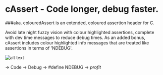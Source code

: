 # cAssert - Code longer, debug faster.
###aka. colouredAssert is an extended, coloured assertion header for C.

Avoid late night fuzzy vision with colour highlighted assertions, complete with dev time messages to reduce debug times.
As an added bonus, cAssert includes colour highlighted info messages that are treated like assertions in terms of 'NDEBUG'.

![alt text](https://s32.postimg.org/wa5mn0h0l/Selection_129.png;)

-> Code
-> Debug
-> #define NDEBUG
-> $profit$
